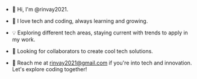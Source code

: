 - 👋 Hi, I'm @rinvay2021.

- 🚀 I love tech and coding, always learning and growing.

- 💡 Exploring different tech areas, staying current with trends to apply in my work.

- 🤝 Looking for collaborators to create cool tech solutions.

- 📧 Reach me at rinvay2021@gmail.com if you're into tech and innovation. Let's explore coding together!
